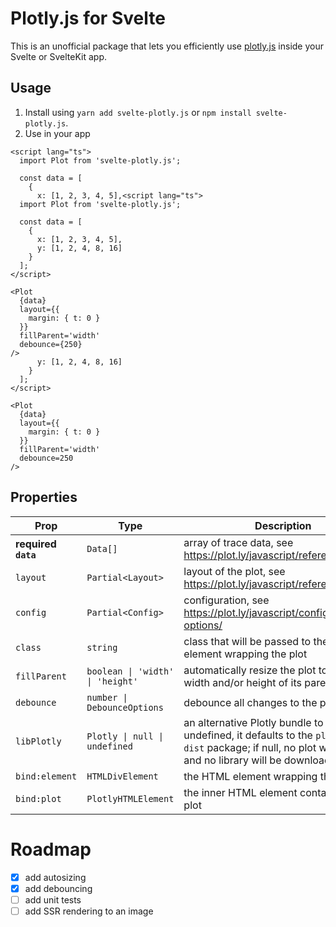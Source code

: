 # Plotly.js for Svelte
This is an unofficial package that lets you efficiently use [plotly.js](https://plotly.com/javascript/) inside your Svelte or SvelteKit app.

## Usage

1. Install using `yarn add svelte-plotly.js` or `npm install svelte-plotly.js`.
2. Use in your app

```svelte
<script lang="ts">
  import Plot from 'svelte-plotly.js';

  const data = [
    {
      x: [1, 2, 3, 4, 5],<script lang="ts">
  import Plot from 'svelte-plotly.js';

  const data = [
    {
      x: [1, 2, 3, 4, 5],
      y: [1, 2, 4, 8, 16]
    }
  ];
</script>

<Plot
  {data}
  layout={{
    margin: { t: 0 }
  }}
  fillParent='width'
  debounce={250}
/>
      y: [1, 2, 4, 8, 16]
    }
  ];
</script>

<Plot
  {data}
  layout={{
    margin: { t: 0 }
  }}
  fillParent='width'
  debounce=250
/>
```

## Properties
| Prop      | Type        | Description
| --------- | ----------- | -------------
| **required `data`** | `Data[]`| array of trace data, see https://plot.ly/javascript/reference/
| `layout`  | `Partial<Layout>` | layout of the plot, see https://plot.ly/javascript/reference/#layout
| `config`  | `Partial<Config>` | configuration, see https://plot.ly/javascript/configuration-options/
| `class`   | `string`          | class that will be passed to the HTML element wrapping the plot
| `fillParent` | `boolean \| 'width' \| 'height'` | automatically resize the plot to fill the width and/or height of its parent element
| `debounce` | `number \| DebounceOptions` | debounce all changes to the plot
| `libPlotly` | `Plotly \| null \| undefined` | an alternative Plotly bundle to use; if undefined, it defaults to the `plotly.js-dist` package; if null, no plot will be drawn and no library will be downloaded
| `bind:element` | `HTMLDivElement` | the HTML element wrapping the plot
| `bind:plot` | `PlotlyHTMLElement` | the inner HTML element containing the plot


# Roadmap
 * [x] add autosizing
 * [x] add debouncing
 * [ ] add unit tests
 * [ ] add SSR rendering to an image
